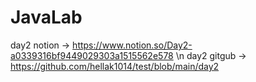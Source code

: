 # JavaLab

day2 notion -> https://www.notion.so/Day2-a0339316bf9449029303a1515562e578 \n
day2 gitgub -> https://github.com/hellak1014/test/blob/main/day2
